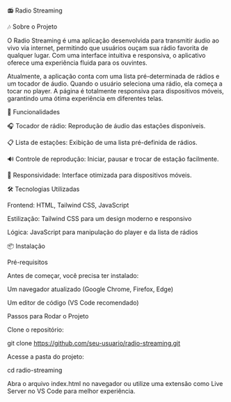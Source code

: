 📻 Radio Streaming

🎶 Sobre o Projeto

O Radio Streaming é uma aplicação desenvolvida para transmitir áudio ao vivo via internet, permitindo que usuários ouçam sua rádio favorita de qualquer lugar. Com uma interface intuitiva e responsiva, o aplicativo oferece uma experiência fluida para os ouvintes.

Atualmente, a aplicação conta com uma lista pré-determinada de rádios e um tocador de áudio. Quando o usuário seleciona uma rádio, ela começa a tocar no player. A página é totalmente responsiva para dispositivos móveis, garantindo uma ótima experiência em diferentes telas.

🚀 Funcionalidades

🎧 Tocador de rádio: Reprodução de áudio das estações disponíveis.

📋 Lista de estações: Exibição de uma lista pré-definida de rádios.

🔊 Controle de reprodução: Iniciar, pausar e trocar de estação facilmente.

📱 Responsividade: Interface otimizada para dispositivos móveis.

🛠️ Tecnologias Utilizadas

Frontend: HTML, Tailwind CSS, JavaScript

Estilização: Tailwind CSS para um design moderno e responsivo

Lógica: JavaScript para manipulação do player e da lista de rádios

📦 Instalação

Pré-requisitos

Antes de começar, você precisa ter instalado:

Um navegador atualizado (Google Chrome, Firefox, Edge)

Um editor de código (VS Code recomendado)

Passos para Rodar o Projeto

Clone o repositório:

git clone https://github.com/seu-usuario/radio-streaming.git

Acesse a pasta do projeto:

cd radio-streaming

Abra o arquivo index.html no navegador ou utilize uma extensão como Live Server no VS Code para melhor experiência.